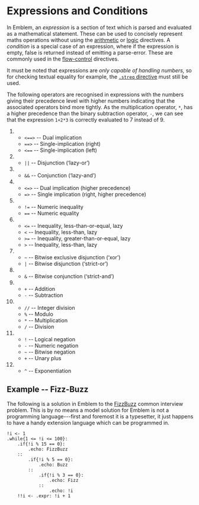 # Expressions and Conditions

In Emblem, an _expression_ is a section of text which is parsed and evaluated as a mathematical statement.
These can be used to concisely represent maths operations without using the [arithmetic][arithmetic-directives] or [logic][logic-directives] directives.
A _condition_ is a special case of an expression, where if the expression is empty, false is returned instead of emitting a parse-error.
These are commonly used in the [flow-control][flow-control] directives.

It must be noted that expressions are _only capable of handling numbers,_ so for checking textual equality for example, the [`.streq` directive][streq] must still be used.

The following operators are recognised in expressions with the numbers giving their precedence level with higher numbers indicating that the associated operators bind more tightly.
As the multiplication operator, `*`, has a higher precedence than the binary subtraction operator, `-`, we can see that the expression `1+2*3` is correctly evaluated to 7 instead of 9.

1.
	- `<==>` -- Dual implication
	- `==>` -- Single-implication (right)
	- `<==` -- Single-implication (left)
1.
	- `||` -- Disjunction (‘lazy-or’)
1.
	- `&&` -- Conjunction (‘lazy-and’)
1.
	- `<=>` -- Dual implication (higher precedence)
	- `=>` -- Single implication (right, higher precedence)
1.
	- `!=` -- Numeric inequality
	- `==` -- Numeric equality
1.
	- `<=` -- Inequality, less-than-or-equal, lazy
	- `<` -- Inequality, less-than, lazy
	- `>=` -- Inequality, greater-than-or-equal, lazy
	- `>` -- Inequality, less-than, lazy
1.
	- `~` -- Bitwise exclusive disjunction (‘xor’)
	- `|` -- Bitwise disjunction (‘strict-or’)
1.
	- `&` -- Bitwise conjunction (‘strict-and’)
1.
	- `+` -- Addition
	- `-` -- Subtraction
1.
	- `//` -- Integer division
	- `%` -- Modulo
	- `*` -- Multiplication
	- `/` -- Division
1.
	- `!` -- Logical negation
	- `-` -- Numeric negation
	- `~` -- Bitwise negation
	- `+` -- Unary plus
1.
	- `^` -- Exponentiation

## Example -- Fizz-Buzz

The following is a solution in Emblem to the [FizzBuzz][fizz-buzz] common interview problem.
This is by no means a model solution for Emblem is not a programming language---first and foremost it is a typesetter, it just happens to have a handy extension language which can be programmed in.

```
!i <- 1
.while{1 <= !i <= 100}:
	.if{!i % 15 == 0}:
		.echo: FizzBuzz
	::
		.if{!i % 5 == 0}:
			.echo: Buzz
		::
			.if{!i % 3 == 0}:
				.echo: Fizz
			::
				.echo: !i
	!!i <- .expr: !i + 1
```

[arithmetic-directives]: directives/expl/arithmetic.md
[flow-control]: directives/expl/flow-control.md
[logic-directives]: directives/expl/logic.md
[streq]: directives/equality.md
[fizz-buzz]: https://www.wikiwand.com/en/Fizz_buzz

